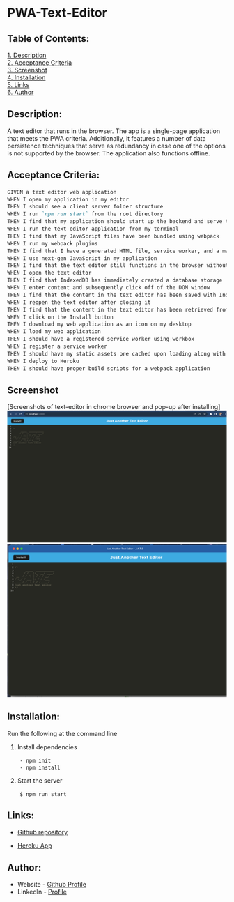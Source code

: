 # PWA-Text-Editor

 ## Table of Contents:  
[1. Description](#Description)  
[2. Acceptance Criteria](#Acceptance-Criteria)  
[3. Screenshot](#Screenshot)  
[4. Installation](#Installation)  
[5. Links](#Links)   
[6. Author](#Author)  
## Description:

A text editor that runs in the browser. The app is a single-page application that meets the PWA criteria. Additionally, it features a number of data persistence techniques that serve as redundancy in case one of the options is not supported by the browser. The application also functions offline.

## Acceptance Criteria:
```md
GIVEN a text editor web application
WHEN I open my application in my editor
THEN I should see a client server folder structure
WHEN I run `npm run start` from the root directory
THEN I find that my application should start up the backend and serve the client
WHEN I run the text editor application from my terminal
THEN I find that my JavaScript files have been bundled using webpack
WHEN I run my webpack plugins
THEN I find that I have a generated HTML file, service worker, and a manifest file
WHEN I use next-gen JavaScript in my application
THEN I find that the text editor still functions in the browser without errors
WHEN I open the text editor
THEN I find that IndexedDB has immediately created a database storage
WHEN I enter content and subsequently click off of the DOM window
THEN I find that the content in the text editor has been saved with IndexedDB
WHEN I reopen the text editor after closing it
THEN I find that the content in the text editor has been retrieved from our IndexedDB
WHEN I click on the Install button
THEN I download my web application as an icon on my desktop
WHEN I load my web application
THEN I should have a registered service worker using workbox
WHEN I register a service worker
THEN I should have my static assets pre cached upon loading along with subsequent pages and static assets
WHEN I deploy to Heroku
THEN I should have proper build scripts for a webpack application
```

## Screenshot
[Screenshots of text-editor in chrome browser and pop-up after installing]
![](./Assets/browser.png)
![](./Assets/pop-up.png)  

## Installation:
Run the following at the command line

1. Install dependencies 
```
    - npm init
    - npm install
```
2. Start the server
```
    $ npm run start
```

## Links:
- [Github repository](https://github.com/pmgirardi/PWA-Text-Editor)

- [Heroku App](https://whispering-falls-80138.herokuapp.com/)

## Author:
- Website - [Github Profile](https://github.com/pmgirardi)
- LinkedIn - [Profile](https://www.linkedin.com/in/paige-girardi-441243192/)